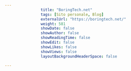 ---
                title: "BoringTech.net"
                tags: [Sito personale, Blog]
                externalUrl: "https://boringtech.net/"
                weight: 581
                showDate: false
                showAuthor: false
                showReadingTime: false
                showEdit: false
                showLikes: false
                showViews: false
                layoutBackgroundHeaderSpace: false
                ---

